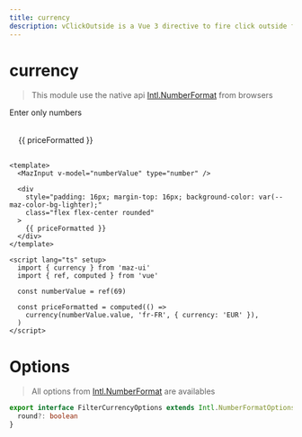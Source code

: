 ```yaml
---
title: currency
description: vClickOutside is a Vue 3 directive to fire click outside from a html element
---
```


# currency

> This module use the native api [Intl.NumberFormat](https://developer.mozilla.org/fr/docs/Web/JavaScript/Reference/Global_Objects/Intl/NumberFormat) from browsers


Enter only numbers

<MazInput v-model="numberValue" type="number" />

<div
  style="padding: 16px; margin-top: 16px; background-color: var(--maz-color-bg-lighter);"
  class="flex flex-center rounded"
>
  {{ priceFormatted }}
</div>

<script lang="ts" setup>
  import { currency } from 'maz-ui'
  import { ref, computed } from 'vue'

  const numberValue = ref(69)

  const priceFormatted = computed(() =>
    currency(numberValue.value, 'fr-FR', { currency: 'EUR' }),
  )
</script>

```vue
<template>
  <MazInput v-model="numberValue" type="number" />

  <div
    style="padding: 16px; margin-top: 16px; background-color: var(--maz-color-bg-lighter);"
    class="flex flex-center rounded"
  >
    {{ priceFormatted }}
  </div>
</template>

<script lang="ts" setup>
  import { currency } from 'maz-ui'
  import { ref, computed } from 'vue'

  const numberValue = ref(69)

  const priceFormatted = computed(() =>
    currency(numberValue.value, 'fr-FR', { currency: 'EUR' }),
  )
</script>
```

# Options

> All options from [Intl.NumberFormat](https://developer.mozilla.org/fr/docs/Web/JavaScript/Reference/Global_Objects/Intl/NumberFormat) are availables

```ts
export interface FilterCurrencyOptions extends Intl.NumberFormatOptions {
  round?: boolean
}
```